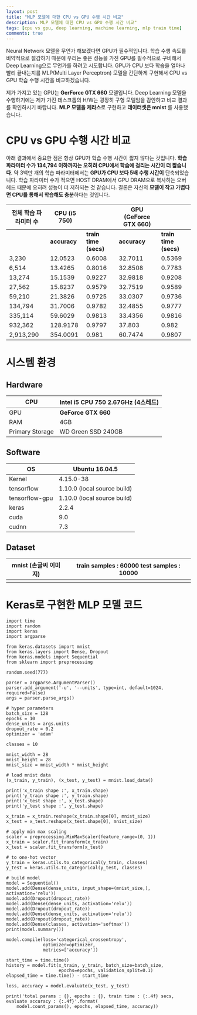 ```yaml
---
layout: post
title: "MLP 모델에 대한 CPU vs GPU 수행 시간 비교"
description: MLP 모델에 대한 CPU vs GPU 수행 시간 비교"
tags: [cpu vs gpu, deep learning, machine learning, mlp train time]
comments: true
---
```


Neural Network 모델을 무언가 해보겠다면 GPU가 필수적입니다. 학습 수행 속도를 비약적으로 절감하기 때문에 우리는 좋은 성능을 가진 GPU를 필수적으로 구비해서 Deep Learning으로 무언가를 하려고 시도합니다.  GPU가 CPU 보다 학습을 얼마나 빨리 끝내는지를 MLP(Multi Layer Perceptron) 모델을 간단하게 구현해서 CPU vs GPU 학습 수행 시간을 비교하겠습니다.

제가 가지고 있는 GPU는 **GerForce GTX 660** 모델입니다. Deep Learning 모델을 수행하기에는 제가 가진 데스크톱의 H/W는 굉장히 구형 모델임을 감안하고 비교 결과를 확인하시기 바랍니다. **MLP 모델을 케라스**로 구현하고  **데이터셋은 mnist** 를 사용했습니다.

# CPU vs GPU 수행 시간 비교

아래 결과에서 중요한 점은 항상 GPU가 학습 수행 시간이 짧지 않다는 것입니다. **학습 파라미터 수가 134,794 이하까지는 오히려 CPU에서 학습에 걸리는 시간이 더 짧습니다**. 약 3백만 개의 학습 파라미터에서는 **GPU가 CPU 보다 5배 수행 시간이** 단축되었습니다. 학습 파라미터 수가 적으면 HOST DRAM에서 GPU DRAM으로 복사하는 오버헤드 때문에 오히려 성능이 더 저하되는 것 같습니다. 결론은 자신의 **모델이 작고 가볍다면 CPU를 통해서 학습해도 충분**하다는 것입니다.

| **전체 학습 파라미터 수** | **CPU (i5 750)** |                       | **GPU (GeForce GTX 660)** |                       |
| ------------------------- | ---------------- | --------------------- | ------------------------- | --------------------- |
|                           | **accuracy**     | **train time (secs)** | **accuracy**              | **train time (secs)** |
| 3,230                     | 12.0523          | 0.6008                | 32.7011                   | 0.5369                |
| 6,514                     | 13.4265          | 0.8016                | 32.8508                   | 0.7783                |
| 13,274                    | 15.1539          | 0.9227                | 32.9818                   | 0.9208                |
| 27,562                    | 15.8237          | 0.9579                | 32.7519                   | 0.9589                |
| 59,210                    | 21.3826          | 0.9725                | 33.0307                   | 0.9736                |
| 134,794                   | 31.7006          | 0.9782                | 32.4855                   | 0.9777                |
| 335,114                   | 59.6029          | 0.9813                | 33.4356                   | 0.9816                |
| 932,362                   | 128.9178         | 0.9797                | 37.803                    | 0.982                 |
| 2,913,290                 | 354.0091         | 0.981                 | 60.7474                   | 0.9807                |

# 시스템 환경

## Hardware

| CPU             | **Intel i5 CPU 750 2.67GHz (4스레드)** |
| --------------- | -------------------------------------- |
| GPU             | **GeForce GTX 660**                    |
| RAM             | 4GB                                    |
| Primary Storage | WD Green SSD 240GB                     |

## Software

| OS             | Ubuntu 16.04.5              |
| -------------- | --------------------------- |
| Kernel         | 4.15.0-38                   |
| tensorflow     | 1.10.0 (local source build) |
| tensorflow-gpu | 1.10.0 (local source build) |
| keras          | 2.2.4                       |
| cuda           | 9.0                         |
| cudnn          | 7.3                         |

## Dataset

| **mnist (손글씨 이미지)** | train samples : 60000 test samples : 10000 |
| ------------------------- | ------------------------------------------ |
|                           |                                            |

# Keras로 구현한 MLP 모델 코드

```
import time
import random
import keras
import argparse

from keras.datasets import mnist
from keras.layers import Dense, Dropout
from keras.models import Sequential
from sklearn import preprocessing

random.seed(777)

parser = argparse.ArgumentParser()
parser.add_argument('-u', '--units', type=int, default=1024, required=False)
args = parser.parse_args()

# hyper parameters
batch_size = 128
epochs = 10
dense_units = args.units
dropout_rate = 0.2
optimizer = 'adam'

classes = 10

mnist_width = 28
mnist_height = 28
mnist_size = mnist_width * mnist_height

# load mnist data
(x_train, y_train), (x_test, y_test) = mnist.load_data()

print('x_train shape :', x_train.shape)
print('y_train shape :', y_train.shape)
print('x_test shape :', x_test.shape)
print('y_test shape :', y_test.shape)

x_train = x_train.reshape(x_train.shape[0], mnist_size)
x_test = x_test.reshape(x_test.shape[0], mnist_size)

# apply min max scaling
scaler = preprocessing.MinMaxScaler(feature_range=(0, 1))
x_train = scaler.fit_transform(x_train)
x_test = scaler.fit_transform(x_test)

# to one-hot vector
y_train = keras.utils.to_categorical(y_train, classes)
y_test = keras.utils.to_categorical(y_test, classes)

# build model
model = Sequential()
model.add(Dense(dense_units, input_shape=(mnist_size,), activation='relu'))
model.add(Dropout(dropout_rate))
model.add(Dense(dense_units, activation='relu'))
model.add(Dropout(dropout_rate))
model.add(Dense(dense_units, activation='relu'))
model.add(Dropout(dropout_rate))
model.add(Dense(classes, activation='softmax'))
print(model.summary())

model.compile(loss='categorical_crossentropy',
              optimizer=optimizer,
              metrics=['accuracy'])

start_time = time.time()
history = model.fit(x_train, y_train, batch_size=batch_size,
                    epochs=epochs, validation_split=0.1)
elapsed_time = time.time() - start_time

loss, accuracy = model.evaluate(x_test, y_test)

print('total params : {}, epochs : {}, train time : {:.4f} secs, evaluate accuracy : {:.4f}'.format(
    model.count_params(), epochs, elapsed_time, accuracy))
```


